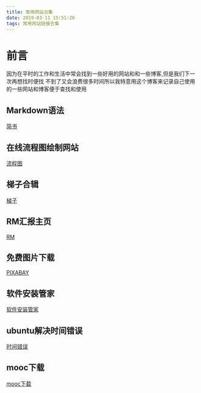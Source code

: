 ```yaml
---
title: 常用网站合集
date: 2019-03-11 15:51:26
tags: 常用网站链接合集
---
```

# 前言
因为在平时的工作和生活中常会找到一些好用的网站和和一些博客,但是我们下一次再想找时便找
不到了又会浪费很多时间所以我特意用这个博客来记录自己使用的一些网站和博客便于查找和使用
<!-- more -->
## Markdown语法
[简书](https://www.jianshu.com/p/191d1e21f7ed)

## 在线流程图绘制网站
[流程图](https://www.processon.com/)

## 梯子合辑
[梯子](https://www.bennythink.com/all-platform-scientific-internet-all-in-one.html)

## RM汇报主页
[RM]()

## 免费图片下载 
[PIXABAY](https://pixabay.com/zh/)

## 软件安装管家
[软件安装管家](https://mp.weixin.qq.com/s/zeq1sTmaPsKt7Bsok0Ldrg)

## ubuntu解决时间错误
[时间错误](https://zhuanlan.zhihu.com/p/26032793)

## mooc下载
[mooc下载](http://www.feemic.cn/mooc)


